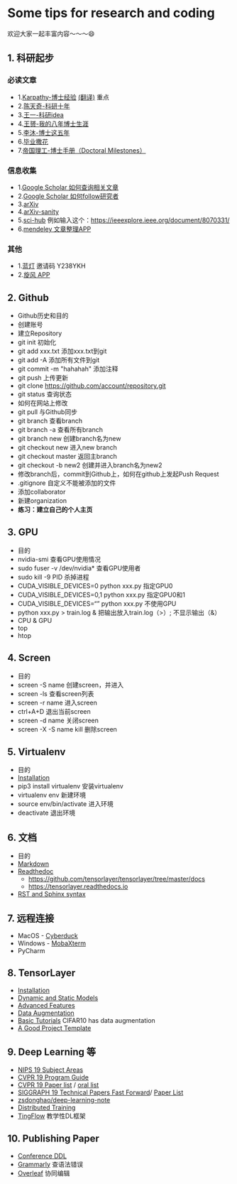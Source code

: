 # Some tips for research and coding

欢迎大家一起丰富内容～～～😄

## 1. 科研起步

### 必读文章
- 1.[Karpathy-博士经验](http://karpathy.github.io/2016/09/07/phd/) [(翻译)](https://m.sohu.com/a/125259752_465975/?pvid=000115_3w_a) 重点
- 2.[陈天奇-科研十年](https://zhuanlan.zhihu.com/p/74779853)
- 3.[王一-科研idea](https://mp.weixin.qq.com/s/e78zRIgdEtGLKiqYcRJLHQ)
- 4.[王赟-我的八年博士生涯](https://zhuanlan.zhihu.com/p/50597445)
- 5.[李沐-博士这五年](https://zhuanlan.zhihu.com/p/25099638)
- 6.[毕业撒花](https://mp.weixin.qq.com/s/j8EuhusTNlE60m8IC4ftGA)
- 7.[帝国理工-博士手册（Doctoral Milestones）](https://www.doc.ic.ac.uk/research/phd/phdmatters/handbook_PhD_2018.pdf)

### 信息收集
- 1.[Google Scholar 如何查询相关文章](https://scholar.google.co.uk/scholar?hl=en&as_sdt=0%2C5&q=semantic+image+synthesis+via+adversarial+learning&btnG=)
- 2.[Google Scholar 如何follow研究者](https://scholar.google.co.uk/citations?user=xLFL4sMAAAAJ&hl=en)
- 3.[arXiv](https://arxiv.org)
- 4.[arXiv-sanity](http://www.arxiv-sanity.com)
- 5.[sci-hub](https://sci-hub.se) 例如输入这个：https://ieeexplore.ieee.org/document/8070331/
- 6.[mendeley 文章整理APP](https://www.mendeley.com)

### 其他
- 1.[蓝灯](https://github.com/getlantern/forum) 邀请码 Y238YKH
- 2.[旋风 APP](https://www.lcdhgy.com)

## 2. Github
- Github历史和目的
- 创建账号
- 建立Repository
- git init 初始化
- git add xxx.txt 添加xxx.txt到git
- git add -A 添加所有文件到git
- git commit -m "hahahah" 添加注释
- git push 上传更新
- git clone https://github.com/account/repository.git
- git status 查询状态
- 如何在网站上修改
- git pull 与Github同步
- git branch 查看branch
- git branch -a 查看所有branch
- git branch new 创建branch名为new
- git checkout new 进入new branch
- git checkout master 返回主branch
- git checkout -b new2 创建并进入branch名为new2
- 修改branch后，commit到Github上，如何在github上发起Push Request
- .gitignore 自定义不能被添加的文件
- 添加collaborator
- 新建organization
- **练习：建立自己的个人主页**

## 3. GPU
- 目的
- nvidia-smi 查看GPU使用情况
- sudo fuser -v /dev/nvidia* 查看GPU使用者
- sudo kill -9 PID 杀掉进程
- CUDA_VISIBLE\_DEVICES=0 python xxx.py 指定GPU0
- CUDA_VISIBLE\_DEVICES=0,1 python xxx.py 指定GPU0和1
- CUDA_VISIBLE\_DEVICES=“” python xxx.py 不使用GPU
- python xxx.py > train.log &    把输出放入train.log（>）; 不显示输出（&）
- CPU & GPU
- top
- htop

## 4. Screen
- 目的
- screen -S name 创建screen，并进入
- screen -ls 查看screen列表
- screen -r name 进入screen
- ctrl+A+D 退出当前screen
- screen -d name 关闭screen
- screen -X -S name kill 删除screen

## 5. Virtualenv
- 目的
- [Installation](https://tensorlayer.readthedocs.io/en/latest/user/installation.html)
- pip3 install virtualenv 安装virtualenv
- virtualenv env 新建环境
- source env/bin/activate 进入环境
- deactivate 退出环境

## 6. 文档
- 目的
- [Markdown](https://guides.github.com/features/mastering-markdown/)
- [Readthedoc](https://readthedocs.org)
	- https://github.com/tensorlayer/tensorlayer/tree/master/docs
	- https://tensorlayer.readthedocs.io
- [RST and Sphinx syntax](https://thomas-cokelaer.info/tutorials/sphinx/rest_syntax.html)

## 7. 远程连接
- MacOS - [Cyberduck](https://cyberduck.io)
- Windows - [MobaXterm](https://mobaxterm.mobatek.net)
- PyCharm

## 8. TensorLayer
- [Installation](https://tensorlayer.readthedocs.io/en/latest/user/installation.html)
- [Dynamic and Static Models](https://tensorlayer.readthedocs.io/en/latest/user/get_start_model.html)
- [Advanced Features](https://tensorlayer.readthedocs.io/en/latest/user/get_start_advance.html)
- [Data Augmentation](https://tensorlayer.readthedocs.io/en/latest/modules/prepro.html#python-can-be-fast)
- [Basic Tutorials](https://github.com/tensorlayer/tensorlayer/tree/master/examples/basic_tutorials) CIFAR10 has data augmentation
- [A Good Project Template](https://github.com/tensorlayer/srgan)

## 9. Deep Learning 等
- [NIPS 19 Subject Areas](https://nips.cc/Conferences/2019/PaperInformation/SubjectAreas)
- [CVPR 19 Program Guide](http://cvpr2019.thecvf.com/files/CVPR_2019_Program_Guide.pdf)
- [CVPR 19 Paper list](http://openaccess.thecvf.com/CVPR2019.py) / [oral list](https://github.com/hoya012/CVPR-2019-Paper-Statistics/blob/master/2019_cvpr/cvpr_2019_oral.csv)
- [SIGGRAPH 19 Technical Papers Fast Forward](https://www.youtube.com/watch?v=iDUNc5YRtzk)/ [Paper List](http://kesen.realtimerendering.com/sig2019.html)
- [zsdonghao/deep-learning-note](https://github.com/zsdonghao/deep-learning-note)
- [Distributed Training](https://blog.skymind.ai/distributed-deep-learning-part-1-an-introduction-to-distributed-training-of-neural-networks/)
- [TingFlow](https://github.com/tqchen/tinyflow) 教学性DL框架

## 10. Publishing Paper
- [Conference DDL](https://aideadlin.es/?sub=ML,CV,NLP,RO,SP,DM)
- [Grammarly](https://app.grammarly.com) 查语法错误
- [Overleaf](http://overleaf.com) 协同编辑

